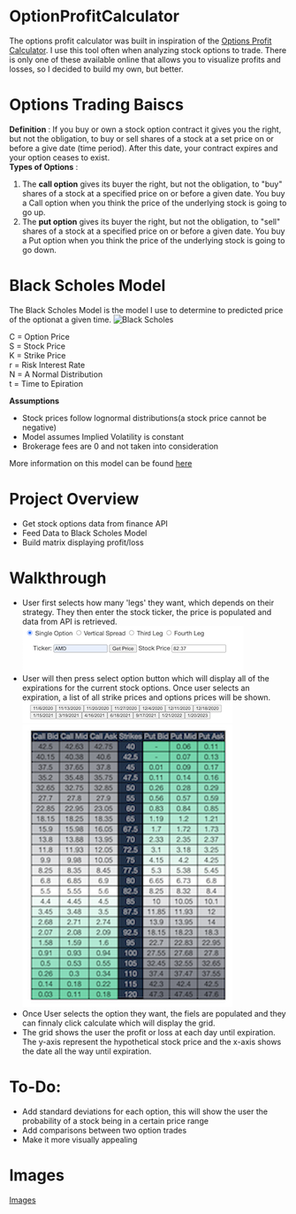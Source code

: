 # OptionProfitCalculator
The options profit calculator was built in inspiration of the [Options Profit Calculator](https://www.optionsprofitcalculator.com/). I use this tool often when analyzing stock options to trade. There is only one of these available online that allows you to visualize profits and losses, so I decided to build my own, but better. 

# Options Trading Baiscs
**Definition** : 
If you buy or own a stock option contract it gives you the right, but not the obligation, to buy or sell shares of a stock at a set price on or before a give date (time period). After this date, your contract expires and your option ceases to exist. \
**Types of Options** : 
1.  The **call option** gives its buyer the right, but not the obligation, to "buy" shares of a stock at a specified price on or before a given date. You buy a Call option when you think the price of the underlying stock is going to go up.
2. The **put option** gives its buyer the right, but not the obligation, to "sell" shares of a stock at a specified price on or before a given date. You buy a Put option when you think the price of the underlying stock is going to go down.  

# Black Scholes Model
The Black Scholes Model is the model I use to determine to predicted price of the optionat a given time.
![Black Scholes](https://www.gstatic.com/education/formulas/images_long_sheet/en/black_scholes_model.svg)

C = Option Price \
S = Stock Price \
K = Strike Price \
r = Risk Interest Rate \
N = A Normal Distribution \
t = Time to Epiration


**Assumptions**
* Stock prices follow lognormal distributions(a stock price cannot be negative)
* Model assumes Implied Volatility is constant
* Brokerage fees are 0 and not taken into consideration

More information on this model can be found [here](https://en.wikipedia.org/wiki/Black%E2%80%93Scholes_model)

# Project Overview 
* Get stock options data from finance API
* Feed Data to Black Scholes Model
* Build matrix displaying profit/loss

# Walkthrough
* User first selects how many 'legs' they want, which depends on their strategy. They then enter the stock ticker, the price is populated and data from API is retrieved.
![image](StockData.png)
* User will then press select option button which will display all of the expirations for the current stock options. Once user selects an expiration, a list of all strike prices and options prices will be shown.
![image](expirations.png)
![image](options.png)
* Once User selects the option they want, the fiels are populated and they can finnaly click calculate which will display the grid.
* The grid shows the user the profit or loss at each day until expiration. The y-axis represent the hypothetical stock price and the x-axis shows the date all the way until expiration.

# To-Do:
* Add standard deviations for each option, this will show the user the probability of a stock being in a certain price range
* Add comparisons between two option trades
* Make it more visually appealing

# Images
[Images](/images)





